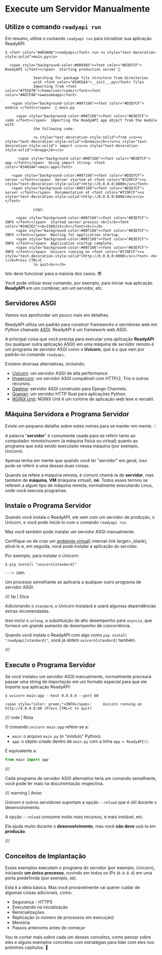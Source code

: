 # Execute um Servidor Manualmente

## Utilize o comando `readyapi run`

Em resumo, utilize o comando `readyapi run` para inicializar sua aplicação ReadyAPI:

<div class="termy">

```console
$ <font color="#4E9A06">readyapi</font> run <u style="text-decoration-style:solid">main.py</u>

  <span style="background-color:#009485"><font color="#D3D7CF"> ReadyAPI </font></span>  Starting production server 🚀

             Searching for package file structure from directories
             with <font color="#3465A4">__init__.py</font> files
             Importing from <font color="#75507B">/home/user/code/</font><font color="#AD7FA8">awesomeapp</font>

   <span style="background-color:#007166"><font color="#D3D7CF"> module </font></span>  🐍 main.py

     <span style="background-color:#007166"><font color="#D3D7CF"> code </font></span>  Importing the ReadyAPI app object from the module with
             the following code:

             <u style="text-decoration-style:solid">from </u><u style="text-decoration-style:solid"><b>main</b></u><u style="text-decoration-style:solid"> import </u><u style="text-decoration-style:solid"><b>app</b></u>

      <span style="background-color:#007166"><font color="#D3D7CF"> app </font></span>  Using import string: <font color="#3465A4">main:app</font>

   <span style="background-color:#007166"><font color="#D3D7CF"> server </font></span>  Server started at <font color="#729FCF"><u style="text-decoration-style:solid">http://0.0.0.0:8000</u></font>
   <span style="background-color:#007166"><font color="#D3D7CF"> server </font></span>  Documentation at <font color="#729FCF"><u style="text-decoration-style:solid">http://0.0.0.0:8000/docs</u></font>

             Logs:

     <span style="background-color:#007166"><font color="#D3D7CF"> INFO </font></span>  Started server process <b>[</b><font color="#34E2E2"><b>2306215</b></font><b>]</b>
     <span style="background-color:#007166"><font color="#D3D7CF"> INFO </font></span>  Waiting for application startup.
     <span style="background-color:#007166"><font color="#D3D7CF"> INFO </font></span>  Application startup complete.
     <span style="background-color:#007166"><font color="#D3D7CF"> INFO </font></span>  Uvicorn running on <font color="#729FCF"><u style="text-decoration-style:solid">http://0.0.0.0:8000</u></font> <b>(</b>Press CTRL+C
             to quit<b>)</b>
```

</div>

Isto deve funcionar para a maioria dos casos. 😎

Você pode utilizar esse comando, por exemplo, para iniciar sua aplicação **ReadyAPI** em um contêiner, em um servidor, etc.

## Servidores ASGI

Vamos nos aprofundar um pouco mais em detalhes.

ReadyAPI utiliza um padrão para construir frameworks e servidores web em Python chamado <abbr title="Asynchronous Server Gateway Interface">ASGI</abbr>. ReadyAPI é um framework web ASGI.

A principal coisa que você precisa para executar uma aplicação **ReadyAPI** (ou qualquer outra aplicação ASGI) em uma máquina de servidor remoto é um programa de servidor ASGI como o **Uvicorn**, que é o que vem por padrão no comando `readyapi`.

Existem diversas alternativas, incluindo:

* <a href="https://www.uvicorn.org/" class="external-link" target="_blank">Uvicorn</a>: um servidor ASGI de alta performance.
* <a href="https://hypercorn.readthedocs.io/" class="external-link" target="_blank">Hypercorn</a>: um servidor ASGI compátivel com HTTP/2, Trio e outros recursos.
* <a href="https://github.com/django/daphne" class="external-link" target="_blank">Daphne</a>: servidor ASGI construído para Django Channels.
* <a href="https://github.com/emmett-framework/granian" class="external-link" target="_blank">Granian</a>: um servidor HTTP Rust para aplicações Python.
* <a href="https://unit.nginx.org/howto/readyapi/" class="external-link" target="_blank">NGINX Unit</a>: NGINX Unit é um runtime de aplicação web leve e versátil.

## Máquina Servidora e Programa Servidor

Existe um pequeno detalhe sobre estes nomes para se manter em mente. 💡

A palavra "**servidor**" é comumente usada para se referir tanto ao computador remoto/nuvem (a máquina física ou virtual) quanto ao programa que está sendo executado nessa máquina (por exemplo, Uvicorn).

Apenas tenha em mente que quando você ler "servidor" em geral, isso pode se referir a uma dessas duas coisas.

Quando se refere à máquina remota, é comum chamá-la de **servidor**, mas também de **máquina**, **VM** (máquina virtual), **nó**. Todos esses termos se referem a algum tipo de máquina remota, normalmente executando Linux, onde você executa programas.

## Instale o Programa Servidor

Quando você instala o ReadyAPI, ele vem com um servidor de produção, o Uvicorn, e você pode iniciá-lo com o comando `readyapi run`.

Mas você também pode instalar um servidor ASGI manualmente.

Certifique-se de criar um [ambiente virtual](../virtual-environments.md){.internal-link target=_blank}, ativá-lo e, em seguida, você pode instalar a aplicação do servidor.

Por exemplo, para instalar o Uvicorn:

<div class="termy">

```console
$ pip install "uvicorn[standard]"

---> 100%
```

</div>

Um processo semelhante se aplicaria a qualquer outro programa de servidor ASGI.

/// tip | Dica

Adicionando o `standard`, o Uvicorn instalará e usará algumas dependências extras recomendadas.

Isso inclui o `uvloop`, a substituição de alto desempenho para `asyncio`, que fornece um grande aumento de desempenho de concorrência.

Quando você instala o ReadyAPI com algo como `pip install "readyapi[standard]"`, você já obtém `uvicorn[standard]` também.

///

## Execute o Programa Servidor

Se você instalou um servidor ASGI manualmente, normalmente precisará passar uma string de importação em um formato especial para que ele importe sua aplicação ReadyAPI:

<div class="termy">

```console
$ uvicorn main:app --host 0.0.0.0 --port 80

<span style="color: green;">INFO</span>:     Uvicorn running on http://0.0.0.0:80 (Press CTRL+C to quit)
```

</div>

/// note | Nota

O comando `uvicorn main:app` refere-se a:

* `main`: o arquivo `main.py` (o "módulo" Python).
* `app`: o objeto criado dentro de `main.py` com a linha `app = ReadyAPI()`.

É equivalente a:

```Python
from main import app
```

///

Cada programa de servidor ASGI alternativo teria um comando semelhante, você pode ler mais na documentação respectiva.

/// warning | Aviso

Uvicorn e outros servidores suportam a opção `--reload` que é útil durante o desenvolvimento.

A opção `--reload` consome muito mais recursos, é mais instável, etc.

Ela ajuda muito durante o **desenvolvimento**, mas você **não deve** usá-la em **produção**.

///

## Conceitos de Implantação

Esses exemplos executam o programa do servidor (por exemplo, Uvicorn), iniciando **um único processo**, ouvindo em todos os IPs (`0.0.0.0`) em uma porta predefinida (por exemplo, `80`).

Esta é a ideia básica. Mas você provavelmente vai querer cuidar de algumas coisas adicionais, como:

* Segurança - HTTPS
* Executando na inicialização
* Reinicializações
* Replicação (o número de processos em execução)
* Memória
* Passos anteriores antes de começar

Vou te contar mais sobre cada um desses conceitos, como pensar sobre eles e alguns exemplos concretos com estratégias para lidar com eles nos próximos capítulos. 🚀
